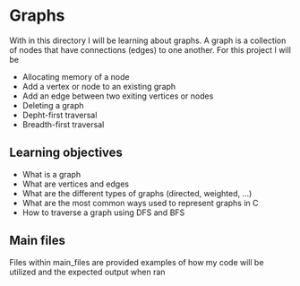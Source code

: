 # Graphs

With in this directory I will be learning about graphs.  A graph is a collection of nodes that have connections (edges) to one another.  For this project I will be <br>
- Allocating memory of a node
- Add a vertex or node to an existing graph
- Add an edge between two exiting vertices or nodes
- Deleting a graph
- Depht-first traversal
- Breadth-first traversal

## Learning objectives

- What is a graph
- What are vertices and edges
- What are the different types of graphs (directed, weighted, …)
- What are the most common ways used to represent graphs in C
- How to traverse a graph using DFS and BFS

## Main files

Files within main_files are provided examples of how my code will be utilized and the expected output when ran